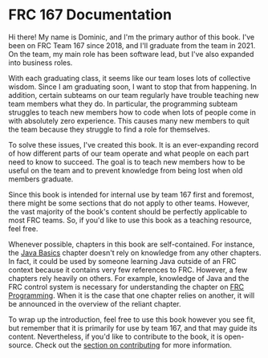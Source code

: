 # FRC 167 Documentation

Hi there! My name is Dominic, and I'm the primary author of this book. I've been on FRC Team 167 since 2018, and I'll graduate from the team in 2021. On the team, my main role has been software lead, but I've also expanded into business roles.

With each graduating class, it seems like our team loses lots of collective wisdom. Since I am graduating soon, I want to stop that from happening. In addition, certain subteams on our team regularly have trouble teaching new team members what they do. In particular, the programming subteam struggles to teach new members how to code when lots of people come in with absolutely zero experience. This causes many new members to quit the team because they struggle to find a role for themselves.

To solve these issues, I've created this book. It is an ever-expanding record of how different parts of our team operate and what people on each part need to know to succeed. The goal is to teach new members how to be useful on the team and to prevent knowledge from being lost when old members graduate.

Since this book is intended for internal use by team 167 first and foremost, there might be some sections that do not apply to other teams. However, the vast majority of the book's content should be perfectly applicable to most FRC teams. So, if you'd like to use this book as a teaching resource, feel free.

Whenever possible, chapters in this book are self-contained. For instance, the [Java Basics](chapter-01-java-basics/00-overview-java-basics.md) chapter doesn't rely on knowledge from any other chapters. In fact, it could be used by someone learning Java outside of an FRC context because it contains very few references to FRC. However, a few chapters rely heavily on others. For example, knowledge of Java and the FRC control system is necessary for understanding the chapter on [FRC Programming](). When it is the case that one chapter relies on another, it will be announced in the overview of the reliant chapter.

To wrap up the introduction, feel free to use this book however you see fit, but remember that it is primarily for use by team 167, and that may guide its content. Nevertheless, if you'd like to contribute to the book, it is open-source. Check out the [section on contributing](contributing.md) for more information.
